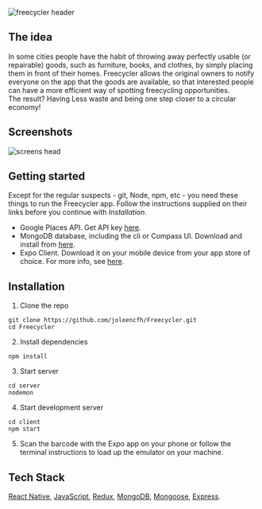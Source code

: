 



![freecycler header](https://user-images.githubusercontent.com/25979741/131258932-db7bbe11-3131-4a12-b568-2fb67764a5c5.png)

## The idea

In some cities people have the habit of throwing away perfectly usable (or repairable) goods, such as furniture, books, and clothes, by simply placing them in front of their homes. Freecycler allows the original owners to notify everyone on the app that the goods are available, so that interested people can have a more efficient way of spotting freecycling opportunities. \
The result? Having Less waste and being one step closer to a circular economy!

## Screenshots

![screens head](https://user-images.githubusercontent.com/25979741/131319191-541cbb26-7c61-4d7d-b2b9-2409ccc6131c.png)


## Getting started

Except for the regular suspects - git, Node, npm, etc - you need these things to run the Freecycler app. Follow the instructions supplied on their links before you continue with *Installation*.

* Google Places API. Get API key [here](https://cloud.google.com/maps-platform/places).
* MongoDB database, including the cli or Compass UI. Download and install from [here](https://www.mongodb.com/).
* Expo Client. Download it on your mobile device from your app store of choice. For more info, see [here](https://docs.expo.dev).

## Installation

1. Clone the repo

```
git clone https://github.com/joleencfh/Freecycler.git
cd Freecycler
```

2. Install dependencies
```
npm install
```

3. Start server
```
cd server
nodemon
```

4. Start development server
```
cd client
npm start
```

5. Scan the barcode with the Expo app on your phone or follow the terminal instructions to load up the emulator on your machine.

 ## Tech Stack
 [React Native](https://reactnative.dev/), [JavaScript](https://www.javascript.com/), [Redux](https://redux.js.org/), [MongoDB](https://www.mongodb.com/), [Mongoose](https://mongoosejs.com/), [Express](https://expressjs.com/).
